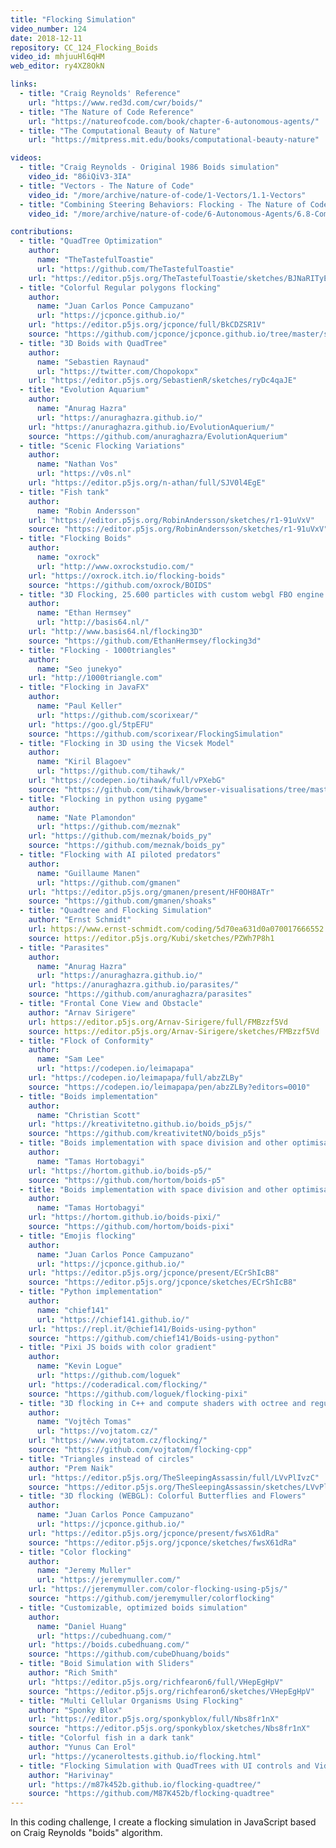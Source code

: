 ```yaml
---
title: "Flocking Simulation"
video_number: 124
date: 2018-12-11
repository: CC_124_Flocking_Boids
video_id: mhjuuHl6qHM
web_editor: ry4XZ8OkN

links:
  - title: "Craig Reynolds' Reference"
    url: "https://www.red3d.com/cwr/boids/"
  - title: "The Nature of Code Reference"
    url: "https://natureofcode.com/book/chapter-6-autonomous-agents/"
  - title: "The Computational Beauty of Nature"
    url: "https://mitpress.mit.edu/books/computational-beauty-nature"

videos:
  - title: "Craig Reynolds - Original 1986 Boids simulation"
    video_id: "86iQiV3-3IA"
  - title: "Vectors - The Nature of Code"
    video_id: "/more/archive/nature-of-code/1-Vectors/1.1-Vectors"
  - title: "Combining Steering Behaviors: Flocking - The Nature of Code"
    video_id: "/more/archive/nature-of-code/6-Autonomous-Agents/6.8-Combining-Steering-Behaviors-Flocking"

contributions:
  - title: "QuadTree Optimization"
    author:
      name: "TheTastefulToastie"
      url: "https://github.com/TheTastefulToastie"
    url: "https://editor.p5js.org/TheTastefulToastie/sketches/BJNaRITyE"
  - title: "Colorful Regular polygons flocking"
    author:
      name: "Juan Carlos Ponce Campuzano"
      url: "https://jcponce.github.io/"
    url: "https://editor.p5js.org/jcponce/full/BkCDZSR1V"
    source: "https://github.com/jcponce/jcponce.github.io/tree/master/sketches/flock"
  - title: "3D Boids with QuadTree"
    author:
      name: "Sebastien Raynaud"
      url: "https://twitter.com/Chopokopx"
    url: "https://editor.p5js.org/SebastienR/sketches/ryDc4qaJE"
  - title: "Evolution Aquarium"
    author:
      name: "Anurag Hazra"
      url: "https://anuraghazra.github.io/"
    url: "https://anuraghazra.github.io/EvolutionAquerium/"
    source: "https://github.com/anuraghazra/EvolutionAquerium"
  - title: "Scenic Flocking Variations"
    author:
      name: "Nathan Vos"
      url: "https://v0s.nl"
    url: "https://editor.p5js.org/n-athan/full/SJV0l4EgE"
  - title: "Fish tank"
    author:
      name: "Robin Andersson"
    url: "https://editor.p5js.org/RobinAndersson/sketches/r1-91uVxV"
    source: "https://editor.p5js.org/RobinAndersson/sketches/r1-91uVxV"
  - title: "Flocking Boids"
    author:
      name: "oxrock"
      url: "http://www.oxrockstudio.com/"
    url: "https://oxrock.itch.io/flocking-boids"
    source: "https://github.com/oxrock/BOIDS"
  - title: "3D Flocking, 25.600 particles with custom webgl FBO engine."
    author:
      name: "Ethan Hermsey"
      url: "http://basis64.nl/"
    url: "http://www.basis64.nl/flocking3D"
    source: "https://github.com/EthanHermsey/flocking3d"
  - title: "Flocking - 1000triangles"
    author:
      name: "Seo junekyo"
    url: "http://1000triangle.com"
  - title: "Flocking in JavaFX"
    author:
      name: "Paul Keller"
      url: "https://github.com/scorixear/"
    url: "https://goo.gl/5tpEFU"
    source: "https://github.com/scorixear/FlockingSimulation"
  - title: "Flocking in 3D using the Vicsek Model"
    author:
      name: "Kiril Blagoev"
      url: "https://github.com/tihawk/"
    url: "https://codepen.io/tihawk/full/vPXebG"
    source: "https://github.com/tihawk/browser-visualisations/tree/master/public/vicsek"
  - title: "Flocking in python using pygame"
    author:
      name: "Nate Plamondon"
      url: "https://github.com/meznak"
    url: "https://github.com/meznak/boids_py"
    source: "https://github.com/meznak/boids_py"
  - title: "Flocking with AI piloted predators"
    author:
      name: "Guillaume Manen"
      url: "https://github.com/gmanen"
    url: "https://editor.p5js.org/gmanen/present/HF0OH8ATr"
    source: "https://github.com/gmanen/shoaks"
  - title: "Quadtree and Flocking Simulation"
    author: "Ernst Schmidt"
    url: https://www.ernst-schmidt.com/coding/5d70ea631d0a070017666552
    source: https://editor.p5js.org/Kubi/sketches/PZWh7P8h1
  - title: "Parasites"
    author:
      name: "Anurag Hazra"
      url: "https://anuraghazra.github.io/"
    url: "https://anuraghazra.github.io/parasites/"
    source: "https://github.com/anuraghazra/parasites"
  - title: "Frontal Cone View and Obstacle"
    author: "Arnav Sirigere"
    url: https://editor.p5js.org/Arnav-Sirigere/full/FMBzzf5Vd
    source: https://editor.p5js.org/Arnav-Sirigere/sketches/FMBzzf5Vd
  - title: "Flock of Conformity"
    author:
      name: "Sam Lee"
      url: "https://codepen.io/leimapapa"
    url: "https://codepen.io/leimapapa/full/abzZLBy"
    source: "https://codepen.io/leimapapa/pen/abzZLBy?editors=0010"
  - title: "Boids implementation"
    author:
      name: "Christian Scott"
    url: "https://kreativitetno.github.io/boids_p5js/"
    source: "https://github.com/kreativitetNO/boids_p5js"
  - title: "Boids implementation with space division and other optimisations (p5.js version)"
    author:
      name: "Tamas Hortobagyi"
    url: "https://hortom.github.io/boids-p5/"
    source: "https://github.com/hortom/boids-p5"
  - title: "Boids implementation with space division and other optimisations (pixi.js version)"
    author:
      name: "Tamas Hortobagyi"
    url: "https://hortom.github.io/boids-pixi/"
    source: "https://github.com/hortom/boids-pixi"
  - title: "Emojis flocking"
    author:
      name: "Juan Carlos Ponce Campuzano"
      url: "https://jcponce.github.io/"
    url: "https://editor.p5js.org/jcponce/present/ECrShIcB8"
    source: "https://editor.p5js.org/jcponce/sketches/ECrShIcB8"
  - title: "Python implementation"
    author:
      name: "chief141"
      url: "https://chief141.github.io/"
    url: "https://repl.it/@chief141/Boids-using-python"
    source: "https://github.com/chief141/Boids-using-python"
  - title: "Pixi JS boids with color gradient"
    author:
      name: "Kevin Logue"
      url: "https://github.com/loguek"
    url: "https://coderadical.com/flocking/"
    source: "https://github.com/loguek/flocking-pixi"
  - title: "3D flocking in C++ and compute shaders with octree and regular grid"
    author:
      name: "Vojtěch Tomas"
      url: "https://vojtatom.cz/"
    url: "https://www.vojtatom.cz/flocking/"
    source: "https://github.com/vojtatom/flocking-cpp"
  - title: "Triangles instead of circles"
    author: "Prem Naik"
    url: "https://editor.p5js.org/TheSleepingAssassin/full/LVvPlIvzC"
    source: "https://editor.p5js.org/TheSleepingAssassin/sketches/LVvPlIvzC"
  - title: "3D flocking (WEBGL): Colorful Butterflies and Flowers"
    author:
      name: "Juan Carlos Ponce Campuzano"
      url: "https://jcponce.github.io/"
    url: "https://editor.p5js.org/jcponce/present/fwsX61dRa"
    source: "https://editor.p5js.org/jcponce/sketches/fwsX61dRa"
  - title: "Color flocking"
    author:
      name: "Jeremy Muller"
      url: "https://jeremymuller.com/"
    url: "https://jeremymuller.com/color-flocking-using-p5js/"
    source: "https://github.com/jeremymuller/colorflocking"
  - title: "Customizable, optimized boids simulation"
    author:
      name: "Daniel Huang"
      url: "https://cubedhuang.com/"
    url: "https://boids.cubedhuang.com/"
    source: "https://github.com/cubeDhuang/boids"
  - title: "Boid Simulation with Sliders"
    author: "Rich Smith"
    url: "https://editor.p5js.org/richfearon6/full/VHepEgHpV"
    source: "https://editor.p5js.org/richfearon6/sketches/VHepEgHpV"
  - title: "Multi Cellular Organisms Using Flocking"
    author: "Sponky Blox"
    url: "https://editor.p5js.org/sponkyblox/full/Nbs8fr1nX"
    source: "https://editor.p5js.org/sponkyblox/sketches/Nbs8fr1nX"
  - title: "Colorful fish in a dark tank"
    author: "Yunus Can Erol"
    url: "https://ycaneroltests.github.io/flocking.html"
  - title: "Flocking Simulation with QuadTrees with UI controls and Video Capture"
    author: "Harivinay"
    url: "https://m87k452b.github.io/flocking-quadtree/"
    source: "https://github.com/M87K452b/flocking-quadtree"
---
```

In this coding challenge, I create a flocking simulation in JavaScript based on Craig Reynolds "boids" algorithm.
